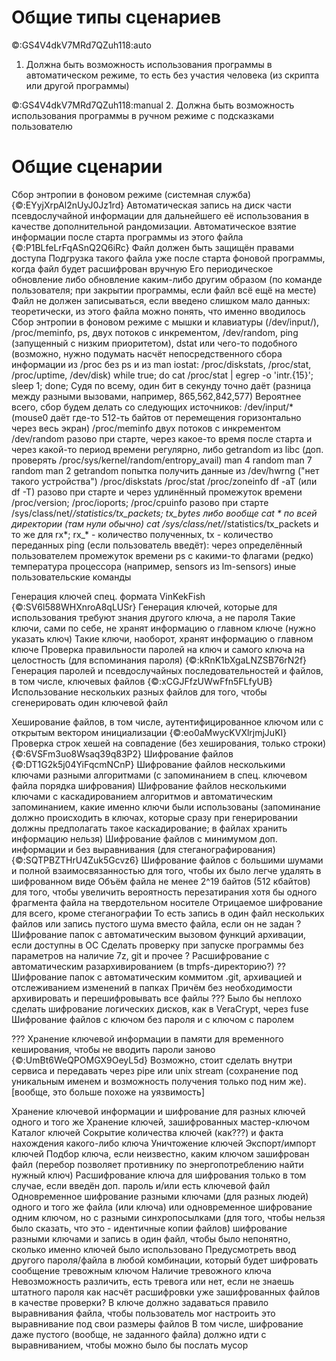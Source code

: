 # Общие типы сценариев

©:GS4V4dkV7MRd7QZuh118:auto
1. Должна быть возможность использования программы в автоматическом режиме, то есть без участия человека (из скрипта или другой программы)

©:GS4V4dkV7MRd7QZuh118:manual
2. Должна быть возможность использования программы в ручном режиме с подсказками пользователю


# Общие сценарии

Сбор энтропии в фоновом режиме (системная служба)
    {©:EYyjXrpAl2nUyJ0Jz1rd}
    Автоматическая запись на диск части псевдослучайной информации для дальнейшего её использования в качестве дополнительной рандомизации. Автоматическое взятие информации после старта программы из этого файла
        {©:P1BLfeLrFqASnQ2Q6iRc}
        Файл должен быть защищён правами доступа
        Подгрузка такого файла уже после старта фоновой программы, когда файл будет расшифрован вручную
            Его периодическое обновление либо обновление каким-либо другим образом (по команде пользователя; при закрытии программы, если файл всё ещё на месте)
        Файл не должен записываться, если введено слишком мало данных: теоретически, из этого файла можно понять, что именно вводилось
    Сбор энтропии в фоновом режиме с мышки и клавиатуры (/dev/input/), /proc/meminfo, ps, двух потоков с инкрементом, /dev/random, ping (запущенный с низким приоритетом), dstat или чего-то подобного (возможно, нужно подумать насчёт непосредственного сбора информации из /proc без ps и из man iostat: /proc/diskstats, /proc/stat, /proc/uptime, /dev/disk)
        while true; do cat /proc/stat | egrep -o 'intr.{15}'; sleep 1;  done;
            Судя по всему, один бит в секунду точно даёт (разница между разными вызовами, например, 865,562,842,577)
        Вероятнее всего, сбор будем делать со следующих источников:
            /dev/input/* (mouse0 даёт где-то 512-ть байтов от перемещения горизонтально через весь экран)
            /proc/meminfo
            двух потоков с инкрементом
            /dev/random разово при старте, через какое-то время после старта и через какой-то период времени регулярно, либо getrandom из libc (доп. проверять /proc/sys/kernel/random/entropy_avail) man 4 random man 7 random man 2 getrandom
            попытка получить данные из /dev/hwrng ("нет такого устройства")
            /proc/diskstats
            /proc/stat
            /proc/zoneinfo
            df -aT (или df -T) разово при старте и через удлинённый промежуток времени
            /proc/version; /proc/ioports; /proc/cpuinfo разово при старте
            /sys/class/net/*/statistics/tx_packets; tx_bytes либо вообще cat * по всей директории (там нули обычно)  cat /sys/class/net/*/statistics/tx_packets и то же для rx*;  rx_* - количество полученных, tx - количество переданных
            ping (если пользователь введёт): через определённый пользователем промежуток времени
            ps с какими-то флагами (редко)
            температура процессора (например, sensors из lm-sensors)
            иные пользовательские команды




Генерация ключей спец. формата VinKekFish
    {©:SV6l588WHXnroA8qLUSr}
    Генерация ключей, которые для использования требуют знания другого ключа, а не пароля
        Такие ключи, сами по себе, не хранят информацию о главном ключе (нужно указать ключ)
        Такие ключи, наоборот, хранят информацию о главном ключе
Проверка правильности паролей на ключ и самого ключа на целостность (для вспоминания пароля)
    {©:kRnK1bXgaLNZSB76rN2f}
Генерация паролей и псевдослучайных последовательностей и файлов, в том числе, ключевых файлов
    {©:xCGJFfzUWwFfn5FLfyUB}
    Использование нескольких разных файлов для того, чтобы сгенерировать один ключевой файл


Хеширование файлов, в том числе, аутентифицированное ключом или с открытым вектором инициализации
    {©:eo0aMwycKVXlrjmjJuKI}
Проверка строк хешей на совпадение (без хеширования, только строки)
    {©:6VSFm3uo8Wsaq39q83P2}
Шифрование файлов
    {©:DT1G2k5j04YiFqcmNCnP}
    Шифрование файлов несколькими ключами разными алгоритмами (с запоминанием в спец. ключевом файла порядка шифрования)
    Шифрование файлов несколькими ключами с каскадированием алгоритмов и автоматическим запоминанием, какие именно ключи были использованы (запоминание должно происходить в ключах, которые сразу при генерировании должны предполагать такое каскадирование; в файлах хранить информацию нельзя)
    Шифрование файлов с минимумом доп. информации и без выравнивания (для стеганографирования)
        {©:SQTPBZTHrU4Zuk5Gcvz6}
    Шифрование файлов с большими шумами и полной взаимосвязанностью для того, чтобы их было легче удалять в шифрованном виде
        Объём файла не менее 2^19 байтов (512 кбайтов) для того, чтобы увеличить вероятность перезатирания хотя бы одного фрагмента файла на твердотельном носителе
    Отрицаемое шифрование для всего, кроме стеганографии
        То есть запись в один файл нескольких файлов или запись пустого шума вместо файла, если он не задан
    ? Шифрование папок с автоматическим вызовом функций архивации, если доступны в ОС
        Сделать проверку при запуске программы без параметров на наличие 7z, git и прочее
    ? Расшифрование с автоматическим разархивированием (в tmpfs-директорию?)
    ?? Шифрование папок с автоматическим коммитом .git, архивацией и отслеживанием изменений в папках
        Причём без необходимости архивировать и перешифровывать все файлы
    ??? Было бы неплохо сделать шифрование логических дисков, как в VeraCrypt, через fuse
    Шифрование файлов с ключом без пароля и с ключом с паролем


??? Хранение ключевой информации в памяти для временного кеширования, чтобы не вводить пароли заново
    {©:UmBt6WeQPOMGX9OeyL5d}
    Возможно, стоит сделать внутри сервиса и передавать через pipe или unix stream (сохранение под уникальным именем и возможность получения только под ним же). [вообще, это больше похоже на уязвимость]

Хранение ключевой информации и шифрование для разных ключей одного и того же
    Хранение ключей, зашифрованных мастер-ключом
    Каталог ключей
        Сокрытие количества ключей (как???) и факта нахождения какого-либо ключа
        Уничтожение ключей
        Экспорт/импорт ключей
        Подбор ключа, если неизвестно, каким ключом зашифрован файл (перебор позволяет противнику по энергопотреблению найти нужный ключ)
    Расшифрование ключа для шифрования только в том случае, если введён доп. пароль и/или есть ключевой файл
    Одновременное шифрование разными ключами (для разных людей) одного и того же файла (или ключа)
        или одновременное шифрование одним ключом, но с разными синхропосылками (для того, чтобы нельзя было сказать, что это - идентичные копии файлов)
        шифрование разными ключами и запись в один файл, чтобы было непонятно, сколько именно ключей было использовано
    Предусмотреть ввод другого пароля/файла в любой комбинации, который будет шифровать сообщение тревожным ключом
        Наличие тревожного ключа
        Невозможность различить, есть тревога или нет, если не знаешь штатного пароля
            как насчёт расшифровки уже зашифрованных файлов в качестве проверки?
    В ключе должно задаваться правило выравнивания файла, чтобы пользователь мог настроить это выравнивание под свои размеры файлов
        В том числе, шифрование даже пустого (вообще, не заданного файла) должно идти с выравниванием, чтобы можно было бы послать мусор


